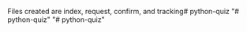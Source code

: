 Files created are index, request, confirm, and tracking#   p y t h o n - q u i z  
 "# python-quiz" 
"# python-quiz" 
